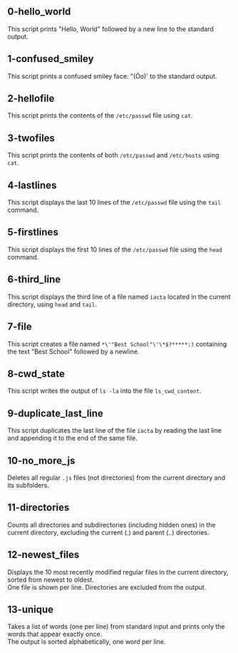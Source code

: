 ## 0-hello_world
This script prints "Hello, World" followed by a new line to the standard output.
## 1-confused_smiley
This script prints a confused smiley face: "(Ôo)' to the standard output.
## 2-hellofile
This script prints the contents of the `/etc/passwd` file using `cat`.
## 3-twofiles
This script prints the contents of both `/etc/passwd` and `/etc/hosts` using `cat`.
## 4-lastlines
This script displays the last 10 lines of the `/etc/passwd` file using the `tail` command.
## 5-firstlines
This script displays the first 10 lines of the `/etc/passwd` file using the `head` command.
## 6-third_line
This script displays the third line of a file named `iacta` located in the current directory, using `head` and `tail`.
## 7-file
This script creates a file named `*\'"Best School"\'\*$?*****:)` containing the text "Best School" followed by a newline.
## 8-cwd_state
This script writes the output of `ls -la` into the file `ls_cwd_content`.
## 9-duplicate_last_line
This script duplicates the last line of the file `iacta` by reading the last line and appending it to the end of the same file.
## 10-no_more_js
Deletes all regular `.js` files (not directories) from the current directory and its subfolders.
## 11-directories
Counts all directories and subdirectories (including hidden ones) in the current directory, excluding the current (.) and parent (..) directories.
## 12-newest_files  
Displays the 10 most recently modified regular files in the current directory, sorted from newest to oldest.  
One file is shown per line. Directories are excluded from the output.
## 13-unique  
Takes a list of words (one per line) from standard input and prints only the words that appear exactly once.  
The output is sorted alphabetically, one word per line.
